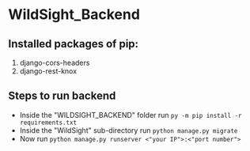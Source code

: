 # WildSight_Backend

## Installed packages of pip:
<ol>
<li> django-cors-headers </li>
<li> django-rest-knox </li>
</ol>

## Steps to run backend
<ul>
    <li>Inside the "WILDSIGHT_BACKEND" folder run <code>py -m pip install -r requirements.txt</code></li>
    <li>Inside the "WildSight" sub-directory run <code>python manage.py migrate</code></li>
    <li>Now run <code>python manage.py runserver <"your IP">:<"port number"></code></li>
</ul>
